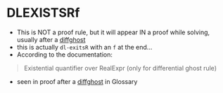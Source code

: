 DLEXISTSRf
==========
- This is NOT a proof rule, but it will appear IN a proof while solving, usually after a [diffghost](pages/diffghost.md)
- this is actually `dl-exitsR` with an `f` at the end...
- According to the documentation:

> Existential quantifier over RealExpr (only for differential ghost rule)

- seen in proof after a [diffghost](pages/diffghost.md) in Glossary
